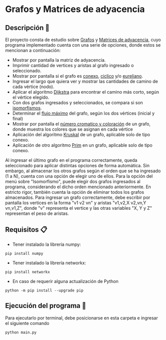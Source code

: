 # Grafos y Matrices de adyacencia

## Descripción 🚀

El proyecto consta de estudio sobre [Grafos](https://www.unipamplona.edu.co/unipamplona/portalIG/home_23/recursos/general/11072012/grafo3.pdf) y 
[Matrices de adyacencia](https://www.ecured.cu/Matriz_de_adyacencia), cuyo programa implementado cuenta con una serie de opciones, donde estos se mencionan a continuación:

* Mostrar por pantalla la matriz de adyacencia.
* Imprimir cantidad de vertices y aristas al grafo ingresado o seleccionado.
* Mostrar por pantalla si el grafo es [conexo](https://www.ecured.cu/Grafo_conexo), [ciclico](https://es-academic.com/dic.nsf/eswiki/262725#Propiedades) y/o [eureliano](https://www.ecured.cu/Grafo_euleriano).
* Ingresar el largo que quiera ver y mostrar las cantidades de camino de cada vértice (nodo).
* Aplicar el algoritmo [Dijkstra](https://www.ecured.cu/Algoritmo_de_Dijkstra) para encontrar el camino más corto, según el vértice elegido.
* Con dos grafos ingresados y seleccionados, se compara si son [isomorfismos](https://es-academic.com/dic.nsf/eswiki/620374).
* Determinar el [flujo máximo](http://dis.um.es/~ginesgm/files/doc/aed/sec5.6.3-5.8.pdf) del grafo, según los dos vértices (inicial y final)
* Mostrar por pantalla el [número cromatico y coloración](http://www.matetam.com/glosario/definicion/numero-cromatico) de un grafo, donde muestra los colores que se asignan en cada vértice
* Aplicación del algoritmo [Kruskal](https://nodo.ugto.mx/wp-content/uploads/2018/08/Kruskal.pdf) de un grafo, aplicable solo de tipo conexo.
* Aplicación de otro algoritmo [Prim](https://www.ecured.cu/Algoritmo_de_Prim) en un grafo, aplicable solo de tipo conexo.

Al ingresar el último grafo en el programa correctamente, queda seleccionado para aplicar distintas opciones de forma automática. Sin embargo, al almacenar los otros grafos según el orden que se ha ingresado (1 a N), cuenta con una opción de elegir uno de ellos. Para la opción del menú sobre "Isomorfismo", puede elegir dos grafos ingresados al programa, considerando el dicho orden mencionado anteriormente. En estricto rigor, también cuenta la opción de eliminar todos los grafos almacenados. Para ingresar un grafo correctamente, debe escribir por pantalla los vertices en la forma "v1 v2 vn" y aristas "v1,v2,X v2,vn,Y vn,v1,Z", donde "v" representa el vertice y las otras variables "X, Y y Z" representan el peso de aristas.

## Requisitos 📋

* Tener instalado la librería numpy:
<!--sec data-title="Prompt: OS X and Linux" data-id="OSX_Linux_prompt" data-collapse=true ces-->
    pip install numpy
<!--endsec-->

* Tener instalado la librería networkx:
<!--sec data-title="Prompt: OS X and Linux" data-id="OSX_Linux_prompt" data-collapse=true ces-->
    pip install networkx
<!--endsec-->

* En caso de requerir alguna actualización de Python
<!--sec data-title="Prompt: OS X and Linux" data-id="OSX_Linux_prompt" data-collapse=true ces-->
    python -m pip install --upgrade pip
<!--endsec-->

## Ejecución del programa 🔧

Para ejecutarlo por terminal, debe posicionarse en esta carpeta e ingresar el siguiente comando
<!--sec data-title="Prompt: OS X and Linux" data-id="OSX_Linux_prompt" data-collapse=true ces-->
    python main.py
<!--endsec-->
